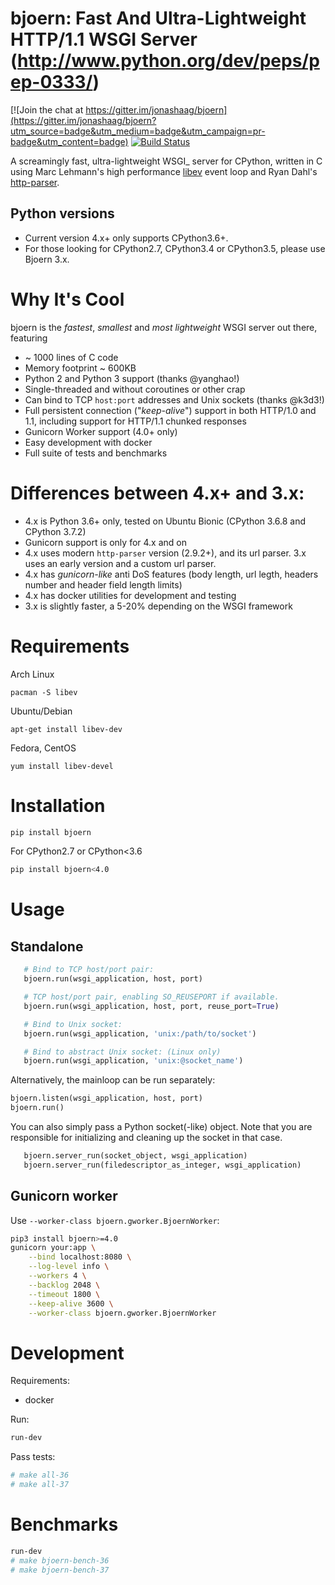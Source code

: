 # bjoern: Fast And Ultra-Lightweight HTTP/1.1 WSGI Server (http://www.python.org/dev/peps/pep-0333/)

[![Join the chat at https://gitter.im/jonashaag/bjoern](https://gitter.im/jonashaag/bjoern?utm_source=badge&utm_medium=badge&utm_campaign=pr-badge&utm_content=badge)
[![Build Status](https://travis-ci.com/danigosa/bjoern.svg?branch=4.0)](https://travis-ci.com/danigosa/bjoern)

A screamingly fast, ultra-lightweight WSGI_ server for CPython,
written in C using Marc Lehmann's high performance [libev](http://software.schmorp.de/pkg/libev.html) event loop and
Ryan Dahl's [http-parser](https://github.com/nodejs/http-parser).

## Python versions

- Current version 4.x+ only supports CPython3.6+.
- For those looking for CPython2.7, CPython3.4 or CPython3.5, please use Bjoern 3.x.

# Why It's Cool

bjoern is the *fastest*, *smallest* and *most lightweight* WSGI server out there,
featuring

* ~ 1000 lines of C code
* Memory footprint ~ 600KB
* Python 2 and Python 3 support (thanks @yanghao!)
* Single-threaded and without coroutines or other crap
* Can bind to TCP `host:port` addresses and Unix sockets (thanks @k3d3!)
* Full persistent connection ("*keep-alive*") support in both HTTP/1.0 and 1.1,
  including support for HTTP/1.1 chunked responses
* Gunicorn Worker support (4.0+ only)
* Easy development with docker
* Full suite of tests and benchmarks


# Differences between 4.x+ and 3.x:

- 4.x is Python 3.6+ only, tested on Ubuntu Bionic (CPython 3.6.8 and CPython 3.7.2)
- Gunicorn support is only for 4.x and on
- 4.x uses modern `http-parser` version (2.9.2+), and its url parser. 3.x uses an early version and a custom url parser.
- 4.x has _gunicorn-like_ anti DoS features (body length, url legth, headers number and header field length limits)
- 4.x has docker utilities for development and testing
- 3.x is slightly faster, a 5-20% depending on the WSGI framework


# Requirements

Arch Linux

```
pacman -S libev
```

Ubuntu/Debian

```
apt-get install libev-dev
```

Fedora, CentOS

```
yum install libev-devel
```

# Installation

```bash
pip install bjoern
```

For CPython2.7 or CPython<3.6

```bash
pip install bjoern<4.0
```

# Usage

## Standalone

```python
   # Bind to TCP host/port pair:
   bjoern.run(wsgi_application, host, port)

   # TCP host/port pair, enabling SO_REUSEPORT if available.
   bjoern.run(wsgi_application, host, port, reuse_port=True)

   # Bind to Unix socket:
   bjoern.run(wsgi_application, 'unix:/path/to/socket')

   # Bind to abstract Unix socket: (Linux only)
   bjoern.run(wsgi_application, 'unix:@socket_name')
```

Alternatively, the mainloop can be run separately:

```python
bjoern.listen(wsgi_application, host, port)
bjoern.run()
```

You can also simply pass a Python socket(-like) object. Note that you are responsible
for initializing and cleaning up the socket in that case.

```python
   bjoern.server_run(socket_object, wsgi_application)
   bjoern.server_run(filedescriptor_as_integer, wsgi_application)
```

## Gunicorn worker

Use `--worker-class bjoern.gworker.BjoernWorker`:

```bash
pip3 install bjoern>=4.0
gunicorn your:app \
    --bind localhost:8080 \
    --log-level info \
    --workers 4 \
    --backlog 2048 \
    --timeout 1800 \
    --keep-alive 3600 \
    --worker-class bjoern.gworker.BjoernWorker
```

# Development

Requirements:

- docker

Run:

```bash
run-dev
```

Pass tests:

```bash
# make all-36
# make all-37
```

# Benchmarks

```bash
run-dev
# make bjoern-bench-36
# make bjoern-bench-37
```


